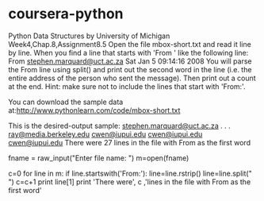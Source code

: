 # coursera-python
Python Data Structures by University of Michigan
Week4,Chap.8,Assignment8.5
Open the file mbox-short.txt and read it line by line. 
When you find a line that starts with 'From ' like the following line:
From stephen.marquard@uct.ac.za Sat Jan  5 09:14:16 2008
You will parse the From line using split() 
and print out the second word in the line 
(i.e. the entire address of the person who sent the message). 
Then print out a count at the end.
Hint: make sure not to include the lines that start with 'From:'.

You can download the sample data at:http://www.pythonlearn.com/code/mbox-short.txt

This is the desired-output sample:
stephen.marquard@uct.ac.za
.
.
.
ray@media.berkeley.edu
cwen@iupui.edu
cwen@iupui.edu
cwen@iupui.edu
There were 27 lines in the file with From as the first word

fname = raw_input("Enter file name: ")
m=open(fname)

c=0
for line in m:
    if line.startswith('From:'):
        line=line.rstrip()
        line=line.split(" ")
        c=c+1
        print line[1]
print 'There were', c ,'lines in the file with From as the first word'
